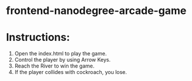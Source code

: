 frontend-nanodegree-arcade-game
===============================

# Instructions:

1. Open the index.html to play the game.
2. Control the player by using Arrow Keys.
3. Reach the River to win the game.
4. If the player collides with cockroach, you lose.
 
